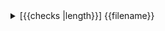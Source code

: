 <details><summary>[{{checks |length}}] {{filename}}</summary>
<div>{% for check in checks %}
{% include "check.markdown" %}
{% endfor %}</div>
</details>
